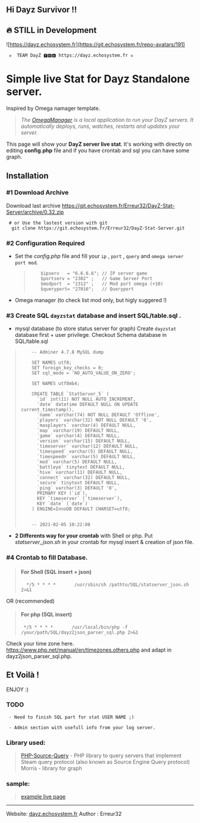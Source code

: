 ## Hi Dayz Survivor !!


## 🔥 STILL in Development

![https://dayz.echosystem.fr](https://git.echosystem.fr/repo-avatars/191)

     ☠  TEAM DayZ 🆃🅾🆇 https://dayz.echosystem.fr ☠ 


#  Simple live Stat for Dayz Standalone server.
   Inspired by Omega namager template.
   >  *The [OmegaManager](https://cftools.de/) is a local application to run your DayZ servers. It automatically deploys, runs, watches, restarts and updates your server.*

   This page will show your **DayZ server live stat**. It's working with directly on editing **config.php** file and if you have crontab and sql you can have some graph.

## Installation

### #1 Download Archive


  Download last archive https://git.echosystem.fr/Erreur32/DayZ-Stat-Server/archive/0.32.zip
   
     # or Use the lastest version with git 
      git clone https://git.echosystem.fr/Erreur32/DayZ-Stat-Server.git 

 

### #2 Configuration Required

 -  Set the *config.php* file and fill your `ip` , `port` , `query` and `omega server port mod`.

    >         $ipserv   = "6.6.6.6"; // IP server game
    >         $portserv = "2302" ;   // Game Server Port
    >         $modport  = "2312" ;   // Mod port omega (+10)
    >         $queryport= "27016";   // Queryport
 
 - Omega manager (to check list mod only, but higly suggered !) 


### #3 Create SQL `dayzstat` database and insert SQL/table.sql .
 
 - mysql database (to store status server for graph) 
     Create `dayzstat` database first + user privilege.  Checkout Schema database in SQL/table.sql
     
>         -- Adminer 4.7.8 MySQL dump
> 
>         SET NAMES utf8;
>         SET foreign_key_checks = 0;
>         SET sql_mode = 'NO_AUTO_VALUE_ON_ZERO';
> 
>         SET NAMES utf8mb4;
> 
>         CREATE TABLE `StatServer_5` (
>           `id` int(11) NOT NULL AUTO_INCREMENT,
>           `date` datetime DEFAULT NULL ON UPDATE current_timestamp(),
>           `name` varchar(74) NOT NULL DEFAULT 'Offline',
>           `players` varchar(32) NOT NULL DEFAULT '0',
>           `maxplayers` varchar(4) DEFAULT NULL,
>           `map` varchar(19) DEFAULT NULL,
>           `game` varchar(4) DEFAULT NULL,
>           `version` varchar(15) DEFAULT NULL,
>           `timeserver` varchar(12) DEFAULT NULL,
>           `timespeed` varchar(5) DEFAULT NULL,
>           `timespeedn` varchar(5) DEFAULT NULL,
>           `mod` varchar(5) DEFAULT NULL,
>           `battleye` tinytext DEFAULT NULL,
>           `hive` varchar(11) DEFAULT NULL,
>           `connect` varchar(32) DEFAULT NULL,
>           `secure` tinytext DEFAULT NULL,
>           `ping` varchar(3) DEFAULT '0',
>           PRIMARY KEY (`id`),
>           KEY `timeserver` (`timeserver`),
>           KEY `date` (`date`)
>         ) ENGINE=InnoDB DEFAULT CHARSET=utf8;
> 
> 
>         -- 2021-02-05 10:22:08
> 

 - **2 Differents way for your crontab** with Shell or php. Put *statserver_json.sh* in your crontab for mysql insert & creation of json file. 

### #4 Crontab to fill Database.

>#### For Shell (SQL insert + json)
>       */5 * * * *       /usr/sbin/sh /pathto/SQL/statserver_json.sh  2>&1
    
 OR (recommended)

>#### For php (SQL insert)
>      */5 * * * *       /usr/local/bin/php -f /your/path/SQL/dayz2json_parser_sql.php 2>&1


  Check your time zone here. https://www.php.net/manual/en/timezones.others.php and adapt in dayz2json_parser_sql.php.


## Et Voilà ! 
ENJOY :)


### TODO

     - Need to finish SQL part for stat USER NAME ;)

     - Admin section with usefull info from your log server.
 



### Library used:

>  [PHP-Source-Query](https://github.com/xPaw/PHP-Source-Query) -     PHP library to query servers that implement Steam query protocol (also known as Source Engine Query protocol) 
>  Morris  -   library for graph
 
 

### sample:

> [example live page](https://dayz.echosystem.fr/git-DayZ-server-stat/)





-----
Website: [dayz.echosystem.fr](https://dayz.echosystem.fr)
Author : Erreur32
